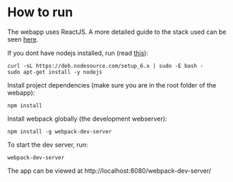 How to run
==========

The webapp uses ReactJS. A more detailed guide to the stack used can be seen [here](http://teropa.info/blog/2015/09/10/full-stack-redux-tutorial.html).

If you dont have nodejs installed, run (read [this](https://nodejs.org/en/download/package-manager/#debian-and-ubuntu-based-linux-distributions)):
```
curl -sL https://deb.nodesource.com/setup_6.x | sudo -E bash -
sudo apt-get install -y nodejs
```

Install project dependencies (make sure you are in the root folder of the webapp):
```
npm install
```

Install webpack globally (the development webserver):
```
npm install -g webpack-dev-server
```

To start the dev server, run:
```
webpack-dev-server
```

The app can be viewed at http://localhost:8080/webpack-dev-server/



